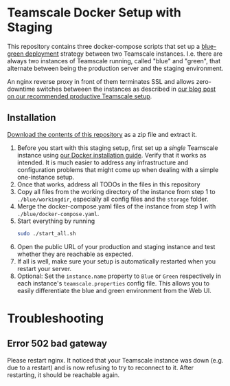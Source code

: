 # Teamscale Docker Setup with Staging

This repository contains three docker-compose scripts that set up a [blue-green deployment](https://en.wikipedia.org/wiki/Blue-green_deployment) strategy between two Teamscale instances. I.e. there are always two instances of Teamscale running, called "blue" and "green", that alternate between being the production server and the staging environment.

An nginx reverse proxy in front of them terminates SSL and allows zero-downtime switches betweeen the instances as described in [our blog post on our recommended productive Teamscale setup](https://www.cqse.eu/en/news/blog/teamscale-production-setup/).

## Installation

[Download the contents of this repository](https://github.com/cqse/teamscale-docker-blue-green-deployment/archive/refs/heads/master.zip) as a zip file and extract it.

1. Before you start with this staging setup, first set up a _single_ Teamscale instance using [our Docker installation guide](https://docs.teamscale.com/howto/installing-with-docker/). Verify that it works as intended. It is much easier to address any infrastructure and configuration problems that might come up when dealing with a simple one-instance setup.
2. Once that works, address all TODOs in the files in this repository
3. Copy all files from the working directory of the instance from step 1 to `./blue/workingdir`, especially all config files and the `storage` folder.
4. Merge the docker-compose.yaml files of the instance from step 1 with `./blue/docker-compose.yaml`.
5. Start everything by running
   ```sh
   sudo ./start_all.sh
   ```
6. Open the public URL of your production and staging instance and test whether they are reachable as expected.
7. If all is well, make sure your setup is automatically restarted when you restart your server.
8. Optional: Set the `instance.name` property to `Blue` or `Green` respectively in each instance's `teamscale.properties` config file. This allows you to easily differentiate the blue and green environment from the Web UI.

# Troubleshooting

## Error 502 bad gateway

Please restart nginx. It noticed that your Teamscale instance was down (e.g. due to a restart) and is now refusing to try to reconnect to it. After restarting, it should be reachable again.

